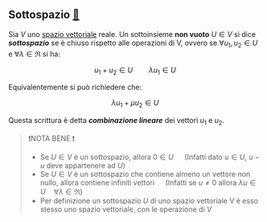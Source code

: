 ## Sottospazio [🔗](https://www.andreaminini.org/matematica/spazio-vettoriale/sottospazio-vettoriale)

Sia $V$ uno [spazio vettoriale](Spazio%20vettoriale.md) reale. Un sottoinsieme **non vuoto** $U \in V$ si dice ***sottospazio*** se è chiuso rispetto alle operazioni di V, ovvero se $\forall u_1,u_2 \in U$ e $\forall \lambda \in \Re$ si ha:

$$
u_1+u_2 \in U \qquad \lambda u_1 \in U
$$

Equivalentemente si può richiedere che:

$$
\lambda u_1 + \mu u_2 \in U
$$

Questa scrittura è detta ***combinazione lineare*** dei vettori $u_1$ e $u_2$.

> ❗NOTA BENE ❗
> 
> - Se $U \in V$ è un sottospazio, allora $0 \in U$   (Infatti dato $u \in U$, $u-u$ deve appartenere ad $U$)
> - Se $U \in V$ è un sottospazio che contiene almeno un vettore non nullo, allora contiene infiniti vettori   (Infatti se $u \neq 0$ allora $\lambda u \in U \quad\forall \lambda \in \Re$)
> - Per definizione un sottospazio $U$ di uno spazio vettoriale V è esso stesso uno spazio vettoriale, con le operazione di $V$
